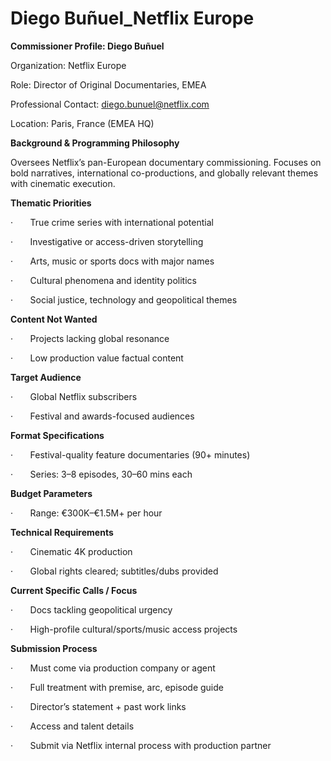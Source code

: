 # Diego Buñuel_Netflix Europe

**Commissioner Profile: Diego Buñuel**

Organization: Netflix Europe

Role: Director of Original Documentaries, EMEA

Professional Contact: diego.bunuel@netflix.com

Location: Paris, France (EMEA HQ)

**Background & Programming Philosophy**

Oversees Netflix’s pan-European documentary commissioning. Focuses on bold narratives, international co-productions, and globally relevant themes with cinematic execution.

**Thematic Priorities**

·       True crime series with international potential

·       Investigative or access-driven storytelling

·       Arts, music or sports docs with major names

·       Cultural phenomena and identity politics

·       Social justice, technology and geopolitical themes

**Content Not Wanted**

·       Projects lacking global resonance

·       Low production value factual content

**Target Audience**

·       Global Netflix subscribers

·       Festival and awards-focused audiences

**Format Specifications**

·       Festival-quality feature documentaries (90+ minutes)

·       Series: 3–8 episodes, 30–60 mins each

**Budget Parameters**

·       Range: €300K–€1.5M+ per hour

**Technical Requirements**

·       Cinematic 4K production

·       Global rights cleared; subtitles/dubs provided

**Current Specific Calls / Focus**

·       Docs tackling geopolitical urgency

·       High-profile cultural/sports/music access projects

**Submission Process**

·       Must come via production company or agent

·       Full treatment with premise, arc, episode guide

·       Director’s statement + past work links

·       Access and talent details

·       Submit via Netflix internal process with production partner